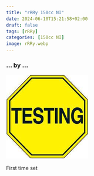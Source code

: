```yaml
---
title: "rRRy 150cc NI"
date: 2024-06-10T15:21:58+02:00
draft: false
tags: [rRRy]
categories: [150cc NI]
image: rRRy.webp
---
```

### ... by ...
![Nothing there](testing.jpg)

First time set